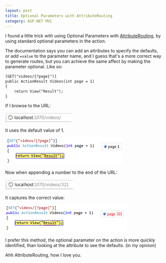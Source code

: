 ```yaml
---
layout: post
title: Optional Parameters with AttributeRouting
category: ASP.NET MVC
---
```


I found a little trick with using Optional Parameters with [AttributeRouting](https://github.com/mccalltd/AttributeRouting/wiki/2.-Usage), by using standard optional parameters in the action.

The documentation says you can add an attributes to specify the defaults, or add `=value` to the parameter name, and I guess that's a more correct way to generate routes, but you can achieve the same affect by making the parameter optional. Like so:

    [GET("videos/{?page}")]
    public ActionResult Videos(int page = 1)
    {
        return View("Result");
    }

If I browse to the URL:

![](/images/attribute-routing-1.png)

It uses the default value of 1.

![](/images/attribute-routing-2.png)

Now when appending a number to the end of the URL:

![](/images/attribute-routing-3.png)

It captures the correct value:

![](/images/attribute-routing-4.png)

I prefer this method, the optional parameter on the action is more quickly identified, than looking at the attribute to see the defaults. (in my opinion)

Ahh AttributeRouting, how I love you.

